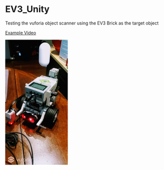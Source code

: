 # EV3_Unity
Testing the vuforia object scanner using the EV3 Brick as the target object

[Example Video](https://drive.google.com/file/d/1tGT5xRcCDIQXJNx-e152ixKVOa3PclF8/view?usp=sharing)

<img src="./Images/Screenshot_20200604-150532_EV3.jpg" width="200" height="400">
